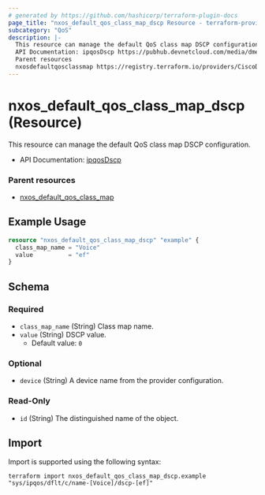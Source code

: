```yaml
---
# generated by https://github.com/hashicorp/terraform-plugin-docs
page_title: "nxos_default_qos_class_map_dscp Resource - terraform-provider-nxos"
subcategory: "QoS"
description: |-
  This resource can manage the default QoS class map DSCP configuration.
  API Documentation: ipqosDscp https://pubhub.devnetcloud.com/media/dme-docs-10-2-2/docs/Qos/ipqos:Dscp/
  Parent resources
  nxosdefaultqosclassmap https://registry.terraform.io/providers/CiscoDevNet/nxos/latest/docs/resources/default_qos_class_map
---
```


# nxos_default_qos_class_map_dscp (Resource)

This resource can manage the default QoS class map DSCP configuration.

- API Documentation: [ipqosDscp](https://pubhub.devnetcloud.com/media/dme-docs-10-2-2/docs/Qos/ipqos:Dscp/)

### Parent resources

- [nxos_default_qos_class_map](https://registry.terraform.io/providers/CiscoDevNet/nxos/latest/docs/resources/default_qos_class_map)

## Example Usage

```terraform
resource "nxos_default_qos_class_map_dscp" "example" {
  class_map_name = "Voice"
  value          = "ef"
}
```

<!-- schema generated by tfplugindocs -->
## Schema

### Required

- `class_map_name` (String) Class map name.
- `value` (String) DSCP value.
  - Default value: `0`

### Optional

- `device` (String) A device name from the provider configuration.

### Read-Only

- `id` (String) The distinguished name of the object.

## Import

Import is supported using the following syntax:

```shell
terraform import nxos_default_qos_class_map_dscp.example "sys/ipqos/dflt/c/name-[Voice]/dscp-[ef]"
```
